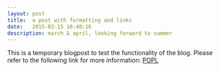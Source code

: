 ```yaml
---
layout: post
title:  a post with formatting and links
date:   2015-03-15 16:40:16
description: march & april, looking forward to summer
--- 
```


This is a temporary blogpost to test the functionality of the blog. Please refer to the following link for more information: [POPL](https://arxiv.org/pdf/2406.15599)